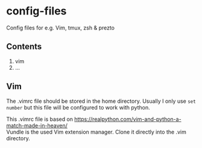 # config-files
Config files for e.g. Vim, tmux, zsh &amp; prezto  

## Contents
1. vim
1. ...  

## Vim
The .vimrc file should be stored in the home directory. Usually I only use `set number` but this file will be configured to work with python.  

This .vimrc file is based on https://realpython.com/vim-and-python-a-match-made-in-heaven/  
Vundle is the used Vim extension manager. Clone it directly into the .vim directory.
